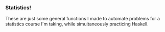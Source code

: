 ### Statistics! ###

These are just some general functions I made to automate problems for a
statistics course I'm taking, while simultaneously practicing Haskell.
